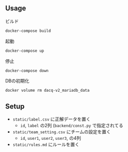 ## Usage


ビルド

```sh
docker-compose build
```

起動

```sh
docker-compose up
```

停止

```sh
docker-compose down
```

DBの初期化

```sh
docker volume rm dacq-v2_mariadb_data
```

## Setup

- `static/label.csv` に正解データを置く
  - `id`, `label` の2列 (`backend/const.py` で指定されてる
- `static/team_setting.csv` にチームの設定を置く
  - `id`, `user1`, `user2`, `user3`, の4列
- `static/rules.md` にルールを置く
